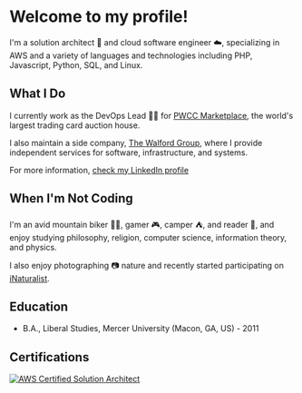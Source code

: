 # Welcome to my profile!

I'm a solution architect 🔭 and cloud software engineer ☁️, specializing in AWS and a variety of languages and technologies including PHP, Javascript, Python, SQL, and Linux.

## What I Do

I currently work as the DevOps Lead 🧙‍♂️ for [PWCC Marketplace](https://www.pwccmarketplace.com), the world's largest trading card auction house.

I also maintain a side company, [The Walford Group](https://www.thewalfordgroup.com), where I provide independent services for software, infrastructure, and systems.

For more information, [check my LinkedIn profile](https://www.linkedin.com/in/calvin-walford/)

## When I'm Not Coding

I'm an avid mountain biker 🚴‍♂️, gamer 🎮, camper ⛺️, and reader 📖, and enjoy studying philosophy, religion, computer science, information theory, and physics.

I also enjoy photographing 📷 nature and recently started participating on [iNaturalist](https://www.inaturalist.org/home).

## Education

- B.A., Liberal Studies, Mercer University (Macon, GA, US) - 2011

## Certifications

[![AWS Certified Solution Architect](https://images.credly.com/size/100x100/images/0e284c3f-5164-4b21-8660-0d84737941bc/image.png)](https://www.credly.com/badges/2ef7aa17-8375-41b5-92eb-777615b23383/public_url)
